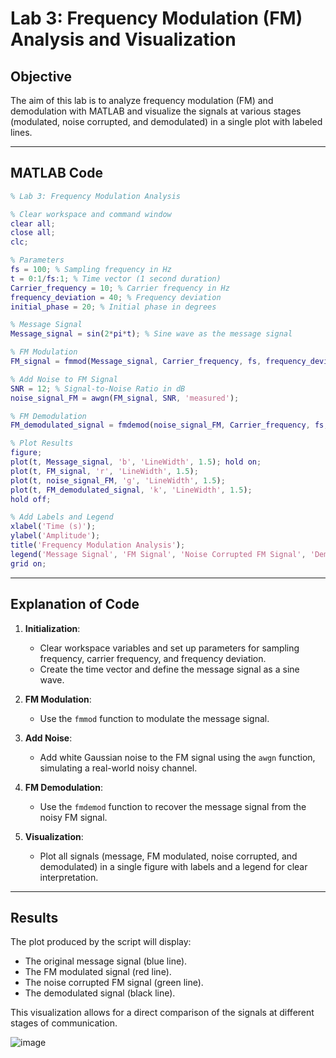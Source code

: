 # Lab 3: Frequency Modulation (FM) Analysis and Visualization

## Objective
The aim of this lab is to analyze frequency modulation (FM) and demodulation with MATLAB and visualize the signals at various stages (modulated, noise corrupted, and demodulated) in a single plot with labeled lines.

---

## MATLAB Code

```matlab
% Lab 3: Frequency Modulation Analysis

% Clear workspace and command window
clear all;
close all;
clc;

% Parameters
fs = 100; % Sampling frequency in Hz
t = 0:1/fs:1; % Time vector (1 second duration)
Carrier_frequency = 10; % Carrier frequency in Hz
frequency_deviation = 40; % Frequency deviation
initial_phase = 20; % Initial phase in degrees

% Message Signal
Message_signal = sin(2*pi*t); % Sine wave as the message signal

% FM Modulation
FM_signal = fmmod(Message_signal, Carrier_frequency, fs, frequency_deviation, initial_phase);

% Add Noise to FM Signal
SNR = 12; % Signal-to-Noise Ratio in dB
noise_signal_FM = awgn(FM_signal, SNR, 'measured');

% FM Demodulation
FM_demodulated_signal = fmdemod(noise_signal_FM, Carrier_frequency, fs, frequency_deviation, initial_phase);

% Plot Results
figure;
plot(t, Message_signal, 'b', 'LineWidth', 1.5); hold on;
plot(t, FM_signal, 'r', 'LineWidth', 1.5);
plot(t, noise_signal_FM, 'g', 'LineWidth', 1.5);
plot(t, FM_demodulated_signal, 'k', 'LineWidth', 1.5);
hold off;

% Add Labels and Legend
xlabel('Time (s)');
ylabel('Amplitude');
title('Frequency Modulation Analysis');
legend('Message Signal', 'FM Signal', 'Noise Corrupted FM Signal', 'Demodulated Signal');
grid on;
```

---

## Explanation of Code

1. **Initialization**:
   - Clear workspace variables and set up parameters for sampling frequency, carrier frequency, and frequency deviation.
   - Create the time vector and define the message signal as a sine wave.

2. **FM Modulation**:
   - Use the `fmmod` function to modulate the message signal.

3. **Add Noise**:
   - Add white Gaussian noise to the FM signal using the `awgn` function, simulating a real-world noisy channel.

4. **FM Demodulation**:
   - Use the `fmdemod` function to recover the message signal from the noisy FM signal.

5. **Visualization**:
   - Plot all signals (message, FM modulated, noise corrupted, and demodulated) in a single figure with labels and a legend for clear interpretation.

---

## Results
The plot produced by the script will display:
- The original message signal (blue line).
- The FM modulated signal (red line).
- The noise corrupted FM signal (green line).
- The demodulated signal (black line).

This visualization allows for a direct comparison of the signals at different stages of communication.

![image](https://github.com/user-attachments/assets/9df554b5-b455-4d92-96cb-f041cb50aacb)
